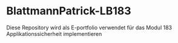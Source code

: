 # BlattmannPatrick-LB183
Diese Repository wird als E-portfolio verwendet für das Modul 183 Applikationssicherheit implementieren
